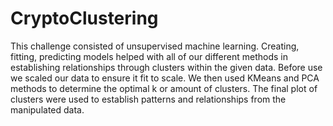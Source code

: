 # CryptoClustering
This challenge consisted of unsupervised machine learning. Creating, fitting, predicting models helped with all of our different methods in establishing relationships through clusters within the given data. Before use we scaled our data to ensure it fit to scale. We then used KMeans and PCA methods to determine the optimal k or amount of clusters. The final plot of clusters were used to establish patterns and relationships from the manipulated data.
